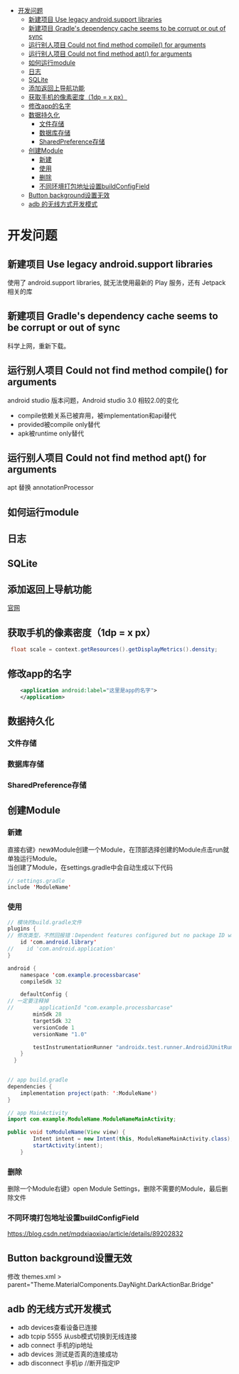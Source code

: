 - [开发问题](#开发问题)
  - [新建项目 Use legacy android.support libraries](#新建项目-use-legacy-androidsupport-libraries)
  - [新建项目 Gradle's dependency cache seems to be corrupt or out of sync](#新建项目-gradles-dependency-cache-seems-to-be-corrupt-or-out-of-sync)
  - [运行别人项目 Could not find method compile() for arguments](#运行别人项目-could-not-find-method-compile-for-arguments)
  - [运行别人项目 Could not find method apt() for arguments](#运行别人项目-could-not-find-method-apt-for-arguments)
  - [如何运行module](#如何运行module)
  - [日志](#日志)
  - [SQLite](#sqlite)
  - [添加返回上导航功能](#添加返回上导航功能)
  - [获取手机的像素密度（1dp = x px）](#获取手机的像素密度1dp--x-px)
  - [修改app的名字](#修改app的名字)
  - [数据持久化](#数据持久化)
    - [文件存储](#文件存储)
    - [数据库存储](#数据库存储)
    - [SharedPreference存储](#sharedpreference存储)
  - [创建Module](#创建module)
    - [新建](#新建)
    - [使用](#使用)
    - [删除](#删除)
    - [不同环境打包地址设置buildConfigField](#不同环境打包地址设置buildconfigfield)
  - [Button background设置无效](#button-background设置无效)
  - [adb 的无线方式开发模式](#adb-的无线方式开发模式)

# 开发问题

## 新建项目 Use legacy android.support libraries

使用了 android.support libraries, 就无法使用最新的 Play 服务，还有 Jetpack 相关的库

## 新建项目 Gradle's dependency cache seems to be corrupt or out of sync

科学上网，重新下载。

## 运行别人项目 Could not find method compile() for arguments

android studio 版本问题，Android studio 3.0 相较2.0的变化

- compile依赖关系已被弃用，被implementation和api替代
- provided被compile only替代
- apk被runtime only替代

## 运行别人项目 Could not find method apt() for arguments

apt 替换 annotationProcessor

## 如何运行module

## 日志

<!-- TODO: Log.e、Log.d..... -->

## SQLite
<!-- TODO:  -->

## 添加返回上导航功能

[官网](https://developer.android.google.cn/guide/topics/manifest/activity-element?hl=zh-cn#parent)

## 获取手机的像素密度（1dp = x px）

```Java
 float scale = context.getResources().getDisplayMetrics().density;
```

## 修改app的名字

```xml
    <application android:label="这里是app的名字">
    </application>

```

## 数据持久化

### 文件存储
<!-- TODO: -->
### 数据库存储
<!-- TODO: -->
### SharedPreference存储
<!-- TODO: -->

## 创建Module

### 新建

直接右键》new》Module创建一个Module，在顶部选择创建的Module点击run就单独运行Module。  
当创建了Module，在settings.gradle中会自动生成以下代码

```java
// settings.gradle
include 'ModuleName'
```

### 使用

```java
// 模块的build.gradle文件
plugins {
// 修改类型，不然回报错：Dependent features configured but no package ID was set
    id 'com.android.library'
//    id 'com.android.application'
}

android {
    namespace 'com.example.processbarcase'
    compileSdk 32

    defaultConfig {
// 一定要注释掉
//        applicationId "com.example.processbarcase"
        minSdk 28
        targetSdk 32
        versionCode 1
        versionName "1.0"

        testInstrumentationRunner "androidx.test.runner.AndroidJUnitRunner"
    }
  }
  
```

```java
// app build.gradle
dependencies {
    implementation project(path: ':ModuleName')
}
```

```java
// app MainActivity
import com.example.ModuleName.ModuleNameMainActivity;

public void toModuleName(View view) {
        Intent intent = new Intent(this, ModuleNameMainActivity.class);
        startActivity(intent);
    }

```

### 删除

删除一个Module右键》open Module Settings，删除不需要的Module，最后删除文件

### 不同环境打包地址设置buildConfigField

<https://blog.csdn.net/mqdxiaoxiao/article/details/89202832>

## Button background设置无效

修改 themes.xml > parent="Theme.MaterialComponents.DayNight.DarkActionBar.Bridge"

## adb 的无线方式开发模式

- adb devices查看设备已连接
- adb tcpip 5555 从usb模式切换到无线连接
- adb connect 手机的ip地址
- adb devices 测试是否真的连接成功
- adb disconnect 手机ip //断开指定IP
